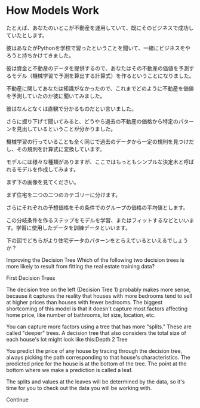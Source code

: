 
# How Models Work

たとえば、あなたのいとこが不動産を運用していて、既にそのビジネスで成功していたとします。

彼はあなたがPythonを学校で習ったということを聞いて、一緒にビジネスをやろうと持ちかけてきました。

彼は資金と不動産のデータを提供するので、あなたはその不動産の価値を予測するモデル（機械学習で予測を算出する計算式）を作るということになりました。

不動産に関してあなたは知識がなかったので、これまでどのように不動産を価値を予測していたのか彼に聞いてみました。

彼はなんとなくは直観で分かるものだとい言いました。

さらに掘り下げて聞いてみると、どうやら過去の不動産の価格から特定のパターンを見出しているということが分かりました。

機械学習の行っていることも全く同じで過去のデータから一定の規則を見つけだし、その規則を計算式に変換しています。

モデルには様々な種類がありますが、ここではもっともシンプルな決定木と呼ばれるモデルを作成してみます。

まず下の画像を見てください。

まず住宅を二つの二つのカテゴリーに分けます。

さらにそれぞれの予想価格をその条件でのグループの価格の平均値とします。

この分岐条件を作るステップをモデルを学習、またはフィットするなどといいます。学習に使用したデータを訓練データといいます。

下の図でどちらがより住宅データのパターンをとらえているといえるでしょうか？

Improving the Decision Tree
Which of the following two decision trees is more likely to result from fitting the real estate training data?

First Decision Trees

The decision tree on the left (Decision Tree 1) probably makes more sense, because it captures the reality that houses with more bedrooms tend to sell at higher prices than houses with fewer bedrooms. The biggest shortcoming of this model is that it doesn't capture most factors affecting home price, like number of bathrooms, lot size, location, etc.

You can capture more factors using a tree that has more "splits." These are called "deeper" trees. A decision tree that also considers the total size of each house's lot might look like this:Depth 2 Tree

You predict the price of any house by tracing through the decision tree, always picking the path corresponding to that house's characteristics. The predicted price for the house is at the bottom of the tree. The point at the bottom where we make a prediction is called a leaf.

The splits and values at the leaves will be determined by the data, so it's time for you to check out the data you will be working with.

Continue